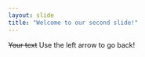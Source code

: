 ```yaml
---
layout: slide
title: "Welcome to our second slide!"
---
```

~~Your text~~
Use the left arrow to go back!
